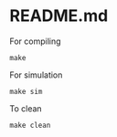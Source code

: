 # README.md

For compiling
```
make
```

For simulation
```
make sim
```

To clean
```
make clean
```
